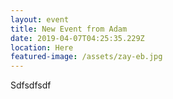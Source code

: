 ```yaml
---
layout: event
title: New Event from Adam
date: 2019-04-07T04:25:35.229Z
location: Here
featured-image: /assets/zay-eb.jpg
---
```

Sdfsdfsdf
